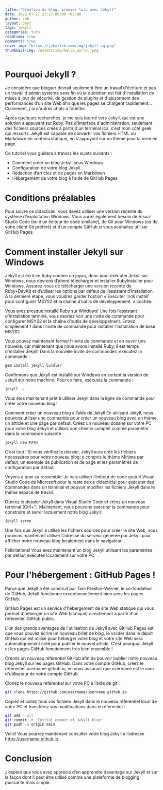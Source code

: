 ```yaml
---
title: "Création du blog, premier tuto avec Jekyll"
date: 2022-07-27 23:27:00:00 +02:00
author: seb
layout: post
tags: jekyll
categories: tuto
readtime: true
comments: true
cover-img: "https://jekyllrb.com/img/jekyll-og.png"
thumbnail-img: /assets/img/hello_world.jpeg
---
```


# Pourquoi Jekyll ?
Je considère que bloguer devrait seulement être un travail d'écriture et pas un travail d'admin système sans fin où le quotidien est fait d'installation de mises à jour de sécurité, de gestion de plugins et d'ajustement des performances d’un site Web afin que les pages se chargent rapidement... Clairement, j'ai d'autres chats à fouetter. 

Après quelques recherches, je me suis tourné vers Jekyll, qui est une solution s'appuyant sur Ruby. Pas d'interface d'administration, seulement des fichiers sources créés à partir d'un terminal (ça, c'est mon côté geek qui ressort). Jekyll est capable de convertir vos fichiers HTML ou Markdown en contenu statique, en s'appuyant sur un thème pour la mise en page.

Ce tutoriel vous guidera à travers les sujets suivants :

- Comment créer un blog Jekyll sous Windows
- Configuration de votre blog Jekyll
- Rédaction d’articles et de pages en Markdown
- Hébergement de votre blog à l’aide de GitHub Pages

# Conditions préalables
Pour suivre ce didacticiel, vous devez utiliser une version récente du système d’exploitation Windows. Vous aurez également besoin de Visual Studio Code (ou d’un éditeur de code similaire), de Git pour Windows (ou de votre client Git préféré) et d’un compte GitHub si vous souhaitez utiliser GitHub Pages.

# Comment installer Jekyll sur Windows
Jekyll est écrit en Ruby comme un joyau, donc pour exécuter Jekyll sur Windows, nous devrons d’abord télécharger et installer RubyInstaller pour Windows. Assurez-vous de télécharger une version récente de Ruby+DevKit et d’utiliser les options par défaut de l’assistant d’installation. À la dernière étape, vous voudrez garder l’option « Exécuter 'ridk install' pour configurer MSYS2 et la chaîne d’outils de développement. » cochée.

Vous avez presque installé Ruby sur Windows! Une fois l’assistant d’installation terminé, vous devriez voir une invite de commande pour configurer MSYS2 et la chaîne d’outils de développement. Entrez simplement 1 dans l’invite de commande pour installer l’installation de base MSYS2.

Vous pouvez maintenant fermer l’invite de commande et en ouvrir une nouvelle, car maintenant que nous avons installé Ruby, il est temps d’installer Jekyll! Dans la nouvelle invite de commandes, exécutez la commande :

```bash
gem install jekyll bundler
```

Confirmons que Jekyll est installé sur Windows en sortant la version de Jekyll sur notre machine. Pour ce faire, exécutez la commande :

```bash
jekyll -v
```

Vous êtes maintenant prêt à utiliser Jekyll dans la ligne de commande pour créer votre nouveau blog!

Comment créer un nouveau blog à l’aide de Jekyll
En utilisant Jekyll, nous pouvons utiliser une commande pour créer un nouveau blog avec un thème, un article et une page par défaut. Créez un nouveau dossier sur votre PC pour votre blog Jekyll et utilisez son chemin complet comme paramètre dans la commande suivante :

```bash
jekyll new PATH
```

C’est tout ! Si vous vérifiez le dossier, Jekyll aura créé les fichiers nécessaires pour votre nouveau blog; y compris le thème Minima par défaut, un exemple de publication et de page et les paramètres de configuration par défaut.

Voyons à quoi ça ressemble! Je vais utiliser l’éditeur de code gratuit Visual Studio Code de Microsoft pour le reste de ce didacticiel pour exécuter des commandes dans un terminal et pouvoir modifier les fichiers Jekyll dans le même espace de travail.

Ouvrez le dossier Jekyll dans Visual Studio Code et créez un nouveau terminal (Ctrl+'). Maintenant, nous pouvons exécuter la commande pour construire et servir localement notre blog Jekyll:

```bash
jekyll serve
```

Une fois que Jekyll a utilisé les fichiers sources pour créer le site Web, nous pouvons maintenant utiliser l’adresse du serveur générée par Jekyll pour afficher notre nouveau blog localement dans le navigateur.

Félicitations! Vous avez maintenant un blog Jekyll utilisant les paramètres par défaut exécutés localement sur votre PC.


# Pour l'hébergement : GitHub Pages !
Parce que Jekyll a été construit par Tom Preston-Werner, le co-fondateur de GitHub, Jekyll fonctionne exceptionnellement bien avec les pages GitHub.

GitHub Pages est un service d'hébergement de site Web statique qui vous permet d'héberger un site Web (statique) directement à partir d'un référentiel GitHub public. 

L'un des grands avantages de l'utilisation de Jekyll avec GitHub Pages est que vous pouvez écrire un nouveau billet de blog, le valider dans le dépôt GitHub qui est utilisé pour héberger votre blog et votre site Web sera automatiquement créé pour publier le nouvel article. C'est pourquoi Jekyll et les pages GitHub fonctionnent très bien ensemble !

Créons un nouveau référentiel GitHub afin de pouvoir publier notre nouveau blog Jekyll sur les pages GitHub. Dans votre compte GitHub, créez le référentiel username.github.io, en vous assurant que username est le nom d'utilisateur de votre compte GitHub.


Clonez le nouveau référentiel sur votre PC à l’aide de git :

```bash
git clone https://github.com/username/username.github.io
```

Copiez et collez tous vos fichiers Jekyll dans le nouveau référentiel local de votre PC et transférez vos modifications dans le référentiel :

```bash
git add --all
git commit -m "Initial commit of Jekyll blog"
git push -u origin main
```

Voilà! Vous pourrez maintenant consulter votre blog Jekyll à l’adresse https://username.github.io.

# Conclusion
J’espère que vous avez apprécié d’en apprendre davantage sur Jekyll et sur la façon dont il peut être utilisé comme une plateforme de blogging puissante mais simple.